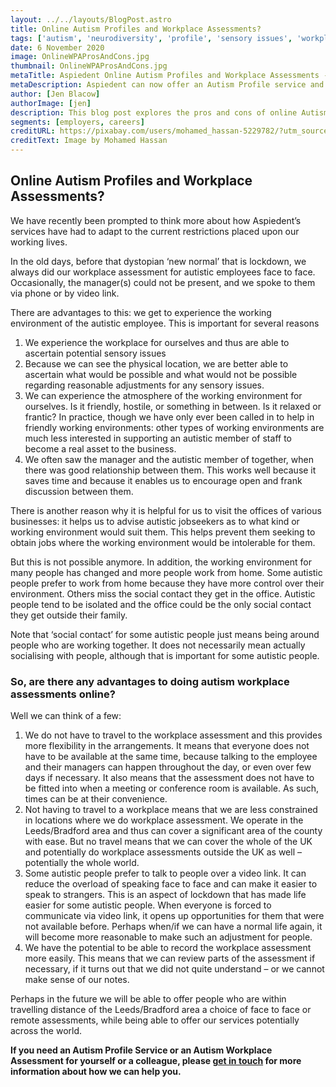 ```yaml
---
layout: ../../layouts/BlogPost.astro
title: Online Autism Profiles and Workplace Assessments?
tags: ['autism', 'neurodiversity', 'profile', 'sensory issues', 'workplace assessment', 'occupational health', 'reasonable adjustments']
date: 6 November 2020
image: OnlineWPAProsAndCons.jpg
thumbnail: OnlineWPAProsAndCons.jpg
metaTitle: Aspiedent Online Autism Profiles and Workplace Assessments - Pros and Cons
metaDescription: Aspiedent can now offer an Autism Profile service and Workplace Assessment service online. This blog post discusses the pros and cons of online Autism Profiles and Workplace Assessments.
author: [Jen Blacow]
authorImage: [jen]
description: This blog post explores the pros and cons of online Autism Profiles and Workplace Assessments. There are benefits and disadvantages to doing an online Autism Profile or Workplace Assessment. 
segments: [employers, careers]
creditURL: https://pixabay.com/users/mohamed_hassan-5229782/?utm_source=link-attribution&utm_medium=referral&utm_campaign=image&utm_content=3643025
creditText: Image by Mohamed Hassan
---
```

## Online Autism Profiles and Workplace Assessments?
We have recently been prompted to think more about how Aspiedent’s services have had to adapt to the current restrictions placed upon our working lives.

In the old days, before that dystopian ‘new normal’ that is lockdown, we always did our workplace assessment for autistic employees face to face. Occasionally, the manager(s) could not be present, and we spoke to them via phone or by video link.

There are advantages to this: we get to experience the working environment of the autistic employee. This is important for several reasons
1. We experience the workplace for ourselves and thus are able to ascertain potential sensory issues
2. Because we can see the physical location, we are better able to ascertain what would be possible and what would not be possible regarding reasonable adjustments for any sensory issues.
3. We can experience the atmosphere of the working environment for ourselves. Is it friendly, hostile, or something in between. Is it relaxed or frantic? In practice, though we have only ever been called in to help in friendly working environments: other types of working environments are much less interested in supporting an autistic member of staff to become a real asset to the business.
4. We often saw the manager and the autistic member of together, when there was good relationship between them. This works well because it saves time and because it enables us to encourage open and frank discussion between them.

There is another reason why it is helpful for us to visit the offices of various businesses: it helps us to advise autistic jobseekers as to what kind or working environment would suit them. This helps prevent them seeking to obtain jobs where the working environment would be intolerable for them.

But this is not possible anymore. In addition, the working environment for many people has changed and more people work from home. Some autistic people prefer to work from home because they have more control over their environment. Others miss the social contact they get in the office. Autistic people tend to be isolated and the office could be the only social contact they get outside their family.

Note that ‘social contact’ for some autistic people just means being around people who are working together. It does not necessarily mean actually socialising with people, although that is important for some autistic people.

### **So, are there any advantages to doing autism workplace assessments online?**
Well we can think of a few:
1. We do not have to travel to the workplace assessment and this provides more flexibility in the arrangements. It means that everyone does not have to be available at the same time, because talking to the employee and their managers can happen throughout the day, or even over few days if necessary. It also means that the assessment does not have to be fitted into when a meeting or conference room is available. As such, times can be at their convenience.
2. Not having to travel to a workplace means that we are less constrained in locations where we do workplace assessment. We operate in the Leeds/Bradford area and thus can cover a significant area of the county with ease. But no travel means that we can cover the whole of the UK and potentially do workplace assessments outside the UK as well – potentially the whole world.
3. Some autistic people prefer to talk to people over a video link. It can reduce the overload of speaking face to face and can make it easier to speak to strangers. This is an aspect of lockdown that has made life easier for some autistic people. When everyone is forced to communicate via video link, it opens up opportunities for them that were not available before. Perhaps when/if we can have a normal life again, it will become more reasonable to make such an adjustment for people.
4. We have the potential to be able to record the workplace assessment more easily. This means that we can review parts of the assessment if necessary, if it turns out that we did not quite understand – or we cannot make sense of our notes.

Perhaps in the future we will be able to offer people who are within travelling distance of the Leeds/Bradford area a choice of face to face or remote assessments, while being able to offer our services potentially across the world.

**If you need an Autism Profile Service or an Autism Workplace Assessment for yourself or a colleague, please [get in touch](/contact) for more information about how we can help you.**